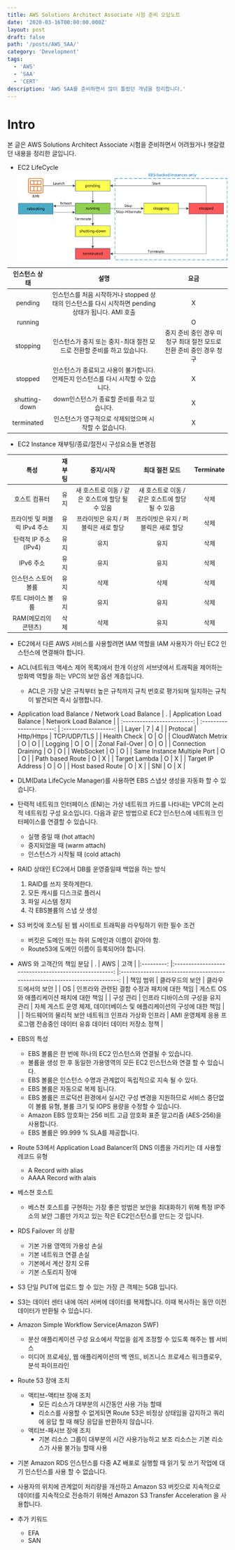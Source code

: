```yaml
---
title: AWS Solutions Architect Associate 시험 준비 오답노트
date: '2020-03-16T00:00:00.000Z'
layout: post
draft: false
path: '/posts/AWS_SAA/'
category: 'Development'
tags:
  - 'AWS'
  - 'SAA'
  - 'CERT'
description: 'AWS SAA를 준비하면서 많이 틀렸던 개념을 정리합니다.'
---
```


# Intro

본 글은 AWS Solutions Architect Associate 시험을 준비하면서 어려웠거나 햇갈렸던 내용을 정리한 글입니다.

- EC2 LifeCycle
  ![](./instance_lifecycle.png)

| 인스턴스 상태 |                                                설명                                                |                                 요금                                 |
| :-----------: | :------------------------------------------------------------------------------------------------: | :------------------------------------------------------------------: |
|    pending    | 인스턴스를 처음 시작하거나 stopped 상태의 인스턴스를 다시 시작하면 pending 상태가 됩니다. AMI 호출 |                                  X                                   |
|    running    |                                                                                                    |                                  O                                   |
|   stopping    |              인스턴스가 중지 또는 중지-최대 절전 모드로 전환할 준비를 하고 있습니다.               | 중지 준비 중인 경우 미청구 최대 절전 모드로 전환 준비 중인 경우 청구 |
|    stopped    |        인스턴스가 종료되고 사용이 불가합니다. 언제든지 인스턴스를 다시 시작할 수 있습니다.         |                                  X                                   |
| shutting-down |                            down인스턴스가 종료할 준비를 하고 있습니다.                             |                                  X                                   |
|  terminated   |                       인스턴스가 영구적으로 삭제되었으며 시작할 수 없습니다.                       |                                  X                                   |

- EC2 Instance 재부팅/종료/절전시 구성요소들 변경점

|             특성             | 재부팅 |                    중지/시작                     |                  최대 절전 모드                  | Terminate |
| :--------------------------: | :----: | :----------------------------------------------: | :----------------------------------------------: | :-------: |
|        호스트 컴퓨터         |  유지  | 새 호스트로 이동 / 같은 호스트에 할당 될 수 있음 | 새 호스트로 이동 / 같은 호스트에 할당 될 수 있음 |   삭제    |
| 프라이빗 및 퍼블릭 IPv4 주소 |  유지  |       프라이빗은 유지 / 퍼블릭은 새로 할당       |       프라이빗은 유지 / 퍼블릭은 새로 할당       |   삭제    |
|     탄력적 IP 주소(IPv4)     |  유지  |                       유지                       |                       유지                       |   삭제    |
|          IPv6 주소           |  유지  |                       유지                       |                       유지                       |   삭제    |
|     인스턴스 스토어 볼륨     |  유지  |                       삭제                       |                       삭제                       |   삭제    |
|      루트 디바이스 볼륨      |  유지  |                       유지                       |                       유지                       |   삭제    |
|     RAM(메모리의 콘텐츠)     |  삭제  |                       삭제                       |                       유지                       |   삭제    |

- EC2에서 다른 AWS 서비스를 사용할려면 IAM 역할을 IAM 사용자가 아닌 EC2 인스턴스에 연결해야 합니다.

- ACL(네트워크 액세스 제어 목록)에서 한개 이상의 서브넷에서 트래픽을 제어하는 방화벽 역할을 하는 VPC의 보안 옵션 계층입니다.

  - ACL은 가장 낮은 규칙부터 높은 규칙까지 규칙 번호로 평가되며 일치하는 규칙이 발견되면 즉시 실행합니다.

- Application load Balance / Network Load Balance
  | . | Application Load Balance | Network Load Balance |
  | :-------------------------: | :----------------------: | :------------------: |
  | Layer | 7 | 4 |
  | Protocal | Http/Https | TCP/UDP/TLS |
  | Health Check | O | O |
  | CloudWatch Metrix | O | O |
  | Logging | O | O |
  | Zonal Fail-Over | O | O |
  | Connection Draining | O | O |
  | WebSocket | O | O |
  | Same Instance Multiple Port | O | O |
  | Path based Route | O | X |
  | Target Lambda | O | X |
  | Target IP Address | O | O |
  | Host based Route | O | X |
  | SNI | O | X |

- DLM(Data LifeCycle Manager)를 사용하면 EBS 스냅샷 생성을 자동화 할 수 있습니다.

- 탄력적 네트워크 인터페이스 (ENI)는 가상 네트워크 카드를 나타내는 VPC의 논리적 네트워킹 구성 요소입니다. 다음과 같은 방법으로 EC2 인스턴스에 네트워크 인터페이스를 연결할 수 있습니다.

  - 실행 중일 때 (hot attach)
  - 중지되었을 때 (warm attach)
  - 인스턴스가 시작될 때 (cold attach)

- RAID 상태인 EC2에서 DB를 운영중일때 백업을 하는 방식

  1. RAID를 쓰지 못하게한다.
  2. 모든 캐시를 디스크로 플러시
  3. 파일 시스템 정지
  4. 각 EBS볼륨의 스냅 샷 생성

- S3 버킷에 호스팅 된 웹 사이트로 트래픽을 라우팅하기 위한 필수 조건

  - 버킷은 도메인 또는 하위 도메인과 이름이 같아야 함.
  - Route53에 도메인 이름이 등록되어야 합니다.

- AWS 와 고객간의 책임 분담
  | . | AWS | 고객 |
  |:---------: |:----------------------------------------------------: |:-------------------------------------------------------------------------: |
  | 책임 범위 | 클라우드의 보안 | 클라우드에서의 보안 |
  | OS | 인프라와 관련된 결함 수정과 패치에 대한 책임 | 게스트 OS와 애플리케이션 패치에 대한 책임 |
  | 구성 관리 | 인프라 디바이스의 구성을 유지 관리 | 자체 게스트 운영 체제, 데이터베이스 및 애플리케이션의 구성에 대한 책임 |
  | | 하드웨어의 물리적 보안 네트워크 인프라 가상화 인프라 | AMI 운영체제 응용 프로그램 전송중인 데이터 유휴 데이터 데이터 저장소 정책 |

- EBS의 특성
  - EBS 볼륨은 한 번에 하나의 EC2 인스턴스와 연결될 수 있습니다.
  - 볼륨을 생성 한 후 동일한 가용영역의 모든 EC2 인스턴스와 연결 할 수 있습니다.
  - EBS 볼륨은 인스턴스 수명과 관계없이 독립적으로 지속 될 수 있다.
  - EBS 볼륨은 자동으로 복제 됩니다.
  - EBS 볼륨은 프로덕션 환경에서 실시간 구성 변경을 지원하므로 서비스 중단없이 볼륨 유형, 볼륨 크기 및 IOPS 용량을 수정할 수 있습니다.
  - Amazon EBS 암호화는 256 비트 고급 암호화 표준 알고리즘 (AES-256)을 사용합니다.
  - EBS 볼륨은 99.999 % SLA를 제공합니다.

- Route 53에서 Application Load Balancer의 DNS 이름을 가리키는 데 사용할 레코드 유형
  - A Record with alias
  - AAAA Record with alais

- 베스쳔 호스트
  - 베스쳔 호스트를 구현하는 가장 좋은 방법은 보안을 최대화하기 위해 특정 IP주소의 보안 그룹만 가지고 있는 작은 EC2인스턴스를 만드는 것 입니다.

- RDS Failover 의 상황
  - 기본 가용 영역의 가용성 손실
  - 기본 네트워크 연결 손실
  - 기본에서 계산 장치 오류
  - 기본 스토리지 장애

- S3 단일 PUT에 업로드 할 수 있는 가장 큰 객체는 5GB 입니다.

- S3는 데이터 센터 내에 여러 서버에 데이터를 복제합니다. 이때 복사하는 동안 이전 데이터가 반환될 수 있습니다.

- Amazon Simple Workflow Service(Amazon SWF)
  - 분산 애플리케이션 구성 요소에서 작업을 쉽게 조정할 수 있도록 해주는 웹 서비스
  - 미디어 프로세싱, 웹 애플리케이션의 백 엔드, 비즈니스 프로세스 워크플로우, 분석 파이프라인

- Route 53 장애 조치
  - 액티브-액티브 장애 조치
    - 모든 리소스가 대부분의 시간동안 사용 가능 할때
    - 리소스를 사용할 수 없게되면 Route 53은 비정상 상태임을 감지하고 쿼리에 응답 할 때 해당 응답을 반환하지 않습니다.
  - 액티브-패시브 장애 조치
    - 기본 리소스 그룹이 대부분의 시간 사용가능하고 보조 리소스는 기본 리소스가 사용 불가능 할때 사용

- 기본 Amazon RDS 인스턴스를 다중 AZ 배포로 실행할 때 읽기 및 쓰기 작업에 대기 인스턴스를 사용 할 수 없습니다.

- 사용자의 위치에 관계없이 처리량을 개선하고 Amazon S3 버킷으로 지속적으로 데이터를 지속적으로 전송하기 위해선 Amazon S3 Transfer Acceleration 을 사용합니다.

- 추가 키워드
  - EFA
  - SAN